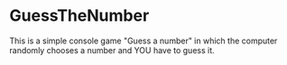 # GuessTheNumber
This is a simple console game "Guess a number" in which the computer randomly chooses a number and YOU have to guess it.
